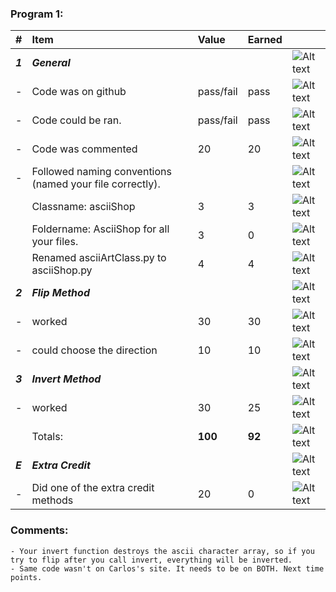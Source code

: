### Program 1:
| #       | Item                                                       | Value       | Earned   |                |
|:--------|:-----------------------------------------------------------|:------------|:---------|:---------------|
| ***1*** | ***General***                                              |             |          | ![Alt text][1] |
| -       | Code was on github                                         | pass/fail   |    pass      | ![Alt text][1] |
| -       | Code could be ran.                                         | pass/fail   |    pass      | ![Alt text][1] |
| -       | Code was commented                                         |    20       |    20    | ![Alt text][1] |
| -       | Followed naming conventions (named your file correctly).   |            |         | ![Alt text][1] |
|         |      Classname: asciiShop                                  |    3       |     3   | ![Alt text][1] |
|         |     Foldername: AsciiShop for all your files.              |    3       |     0   | ![Alt text][1] |   
|         |     Renamed asciiArtClass.py to asciiShop.py               |    4       |     4   | ![Alt text][1] |
| ***2*** | ***Flip Method***                                          |             |          | ![Alt text][1] |
| -       | worked                                                     |    30       |    30    | ![Alt text][1] |
| -       | could choose the direction                                 |    10        |    10     | ![Alt text][1] |
| ***3*** | ***Invert Method***                                        |             |          | ![Alt text][1] |
| -       | worked                                                     |    30       |    25    | ![Alt text][1] |
|         | Totals:                                                    | **100**     |  **92** | ![Alt text][1] |
| ***E*** | ***Extra Credit***                                         |             |          | ![Alt text][1] |
| -       | Did one of the extra credit methods                        |    20       |    0     | ![Alt text][1] |

### Comments:
```
- Your invert function destroys the ascii character array, so if you try to flip after you call invert, everything will be inverted.
- Same code wasn't on Carlos's site. It needs to be on BOTH. Next time points.
```

[1]: http://f.cl.ly/items/3E231i211n2E042B1U3K/right.png  "Correct"
[2]: http://f.cl.ly/items/2X473C1Q1F2x3S1E4231/wrong.gif  "Incorrect"
[3]: http://f.cl.ly/items/1A0d2Q1J1N1u0C3g0C1s/null.gif  "Errors"
